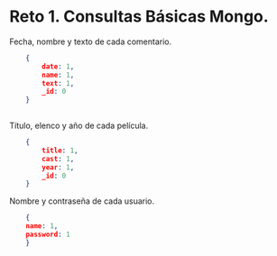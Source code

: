 # Reto 1. Consultas Básicas Mongo.

Fecha, nombre y texto de cada comentario.

    
```json
    {
        date: 1,
        name: 1,
        text: 1,
        _id: 0
    }
    
```

Título, elenco y año de cada película.
    
```json
    {
        title: 1,
        cast: 1,
        year: 1,
        _id: 0
    }
```

Nombre y contraseña de cada usuario.
```json
    {
    name: 1,
    password: 1
    }
```